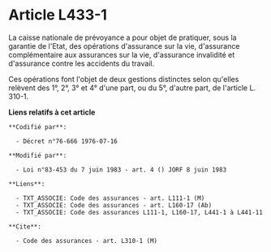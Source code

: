 # Article L433-1

La caisse nationale de prévoyance a pour objet de pratiquer, sous la garantie de l'Etat, des opérations d'assurance sur la
vie, d'assurance complémentaire aux assurances sur la vie, d'assurance invalidité et d'assurance contre les accidents du
travail.

Ces opérations font l'objet de deux gestions distinctes selon qu'elles relèvent des 1°, 2°, 3° et 4° d'une part, ou du 5°,
d'autre part, de l'article L. 310-1.

**Liens relatifs à cet article**

	**Codifié par**:

	  - Décret n°76-666 1976-07-16

	**Modifié par**:

	  - Loi n°83-453 du 7 juin 1983 - art. 4 () JORF 8 juin 1983

	**Liens**:

	  - TXT_ASSOCIE: Code des assurances - art. L111-1 (M)
	  - TXT_ASSOCIE: Code des assurances - art. L160-17 (Ab)
	  - TXT_ASSOCIE: Code des assurances L111-1, L160-17, L441-1 à L441-11

	**Cite**:

	  - Code des assurances - art. L310-1 (M)
